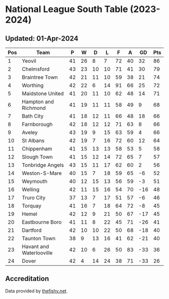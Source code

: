 # National League South Table (2023-2024)
## Updated: 01-Apr-2024

| Pos | Team | P | W | D | L | F | A | GD | Pts |
| --- | --- | --- | --- | --- | --- | --- | --- | --- | --- |
| 1 | Yeovil | 41 | 26 | 8 | 7 | 72 | 40 | 32 | 86 |
| 2 | Chelmsford | 43 | 23 | 10 | 10 | 71 | 41 | 30 | 79 |
| 3 | Braintree Town | 42 | 21 | 11 | 10 | 59 | 38 | 21 | 74 |
| 4 | Worthing | 42 | 22 | 6 | 14 | 91 | 66 | 25 | 72 |
| 5 | Maidstone United | 41 | 20 | 11 | 10 | 62 | 48 | 14 | 71 |
| 6 | Hampton and Richmond | 41 | 19 | 11 | 11 | 58 | 49 | 9 | 68 |
| 7 | Bath City | 41 | 18 | 12 | 11 | 66 | 48 | 18 | 66 |
| 8 | Farnborough | 42 | 18 | 12 | 12 | 71 | 63 | 8 | 66 |
| 9 | Aveley | 43 | 19 | 9 | 15 | 63 | 59 | 4 | 66 |
| 10 | St Albans | 42 | 19 | 7 | 16 | 72 | 60 | 12 | 64 |
| 11 | Chippenham | 41 | 15 | 13 | 13 | 58 | 53 | 5 | 58 |
| 12 | Slough Town | 41 | 15 | 12 | 14 | 72 | 65 | 7 | 57 |
| 13 | Tonbridge Angels | 43 | 15 | 11 | 17 | 62 | 60 | 2 | 56 |
| 14 | Weston-S-Mare | 40 | 15 | 7 | 18 | 59 | 65 | -6 | 52 |
| 15 | Weymouth | 40 | 12 | 15 | 13 | 56 | 59 | -3 | 51 |
| 16 | Welling | 42 | 11 | 15 | 16 | 54 | 70 | -16 | 48 |
| 17 | Truro City | 37 | 13 | 7 | 17 | 51 | 57 | -6 | 46 |
| 18 | Torquay | 41 | 16 | 7 | 18 | 64 | 72 | -8 | 45 |
| 19 | Hemel | 42 | 12 | 9 | 21 | 50 | 67 | -17 | 45 |
| 20 | Eastbourne Boro | 41 | 11 | 8 | 22 | 45 | 71 | -26 | 41 |
| 21 | Dartford | 42 | 10 | 10 | 22 | 50 | 68 | -18 | 40 |
| 22 | Taunton Town | 38 | 9 | 13 | 16 | 41 | 62 | -21 | 40 |
| 23 | Havant and Waterlooville | 42 | 10 | 6 | 26 | 50 | 83 | -33 | 36 |
| 24 | Dover | 42 | 4 | 14 | 24 | 38 | 71 | -33 | 26 |

## Accreditation 

Data provided by [thefishy.net](https://www.thefishy.net/).
